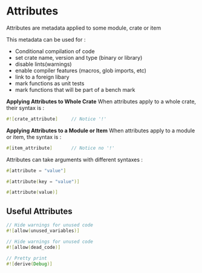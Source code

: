 # Attributes

Attributes are metadata applied to some module, crate or item

This metadata can be used for :
- Conditional compilation of code
- set crate name, version and type (binary or library)
- disable lints(warnings)
- enable compiler features (macros, glob imports, etc)
- link to a foreign libary
- mark functions as unit tests
- mark functions that will be part of a bench mark


**Applying Attributes to Whole Crate**
When attributes apply to a whole crate, their syntax is :
```rust
#![crate_attribute]     // Notice '!'

```

**Applying Attributes to a Module or Item**
When attributes apply to a module or item, the syntax is :
```rust
#[item_attribute]       // Notice no '!'
```

Attributes can take arguments with different syntaxes :
```rust
#[attribute = "value"]
```

```rust
#[attribute(key = "value")]
```

```rust
#[attribute(value)]
```


## Useful Attributes

```rust
// Hide warnings for unused code
#![allow(unused_variables)]
```

```rust
// Hide warnings for unused code
#![allow(dead_code)]
```


```rust
// Pretty print
#![derive(Debug)]
```
